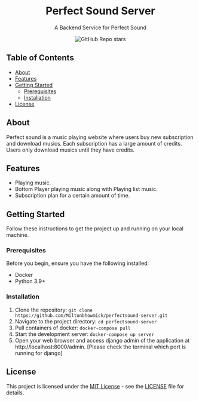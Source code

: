 <h1 align="center">Perfect Sound Server</h1>
<p align="center">A Backend Service for Perfect Sound</p>
<p align="center">
	<img alt="GitHub Repo stars" src="https://img.shields.io/github/stars/Miltonbhowmick/perfectsound-server"> 
</p>

## Table of Contents

- [About](#about)
- [Features](#features)
- [Getting Started](#getting-started)
  - [Prerequisites](#prerequisites)
  - [Installation](#installation)
- [License](#license)

## About

Perfect sound is a music playing website where users buy new subscription and download musics. Each subscription has a large amount of credits. Users only download musics until they have credits.

## Features

- Playing music.
- Bottom Player playing music along with Playing list music.
- Subscription plan for a certain amount of time.
  
## Getting Started

Follow these instructions to get the project up and running on your local machine.

### Prerequisites
Before you begin, ensure you have the following installed:

- Docker
- Python 3.9+

### Installation

1. Clone the repository:
   `git clone https://github.com/Miltonbhowmick/perfectsound-server.git`
2. Navigate to the project directory:
	`cd perfectsound-server`
3. Pull containers of docker:
  `docker-compose pull`
4. Start the development server:
 	`docker-compose up server`  
5. Open your web browser and access django admin of the application at http://localhost:8000/admin. [Please check the terminal which port is running for django]

## License
This project is licensed under the [MIT License](./LICENSE) - see the [LICENSE](./LICENSE) file for details.

